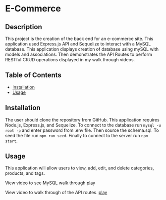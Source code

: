 # E-Commerce

## Description 
This project is the creation of the back end for an e-commerce site. This application used Express.js API and Sequelize to interact with a MySQL database. This application displays creation of database using mySQL with models and associations. Then demonstrates the API Routes to perform RESTful CRUD operations displayed in my walk through videos.

## Table of Contents
* [Installation](#installation)
* [Usage](#usage)

## Installation 
The user should clone the repository from GitHub. This application requires Node.js, Express.js, and Sequelize. To connect to the database run `mysql -u root -p` and enter password from .env file. Then source the schema.sql. To seed the file run `npm run seed`. Finally to connect to the server run `npm start`. 

## Usage 
This application will allow users to view, add, edit, and delete categories, products, and tags.

View video to see MySQL walk through  [play](https://drive.google.com/file/d/18sK-yRKFtUk5sikDzyDlzh3Hs3WiPiV5/view?usp=sharing)<br>

View video to walk through of the API routes.  [play](https://drive.google.com/file/d/1s8us2Rb83LDzZszxK7vqydJjayyCznTH/view?usp=sharing)<br>
